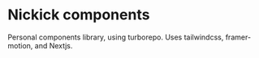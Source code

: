 # Nickick components

Personal components library, using turborepo. Uses tailwindcss, framer-motion, and Nextjs.
